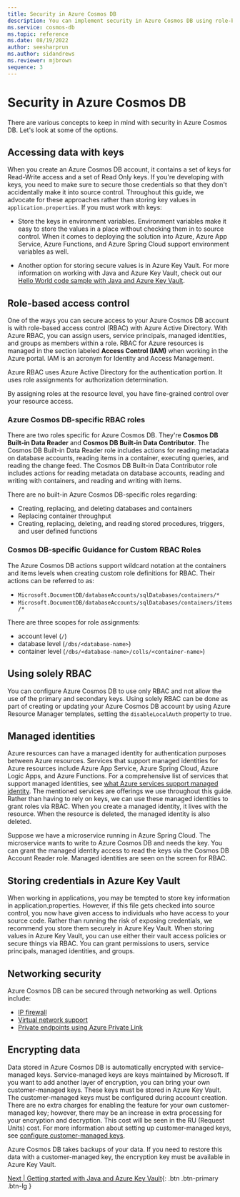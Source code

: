 ```yaml
---
title: Security in Azure Cosmos DB
description: You can implement security in Azure Cosmos DB using role-based access control or keys.
ms.service: cosmos-db
ms.topic: reference
ms.date: 08/19/2022
author: seesharprun
ms.author: sidandrews
ms.reviewer: mjbrown
sequence: 3
---
```


# Security in Azure Cosmos DB

There are various concepts to keep in mind with security in Azure Cosmos DB. Let's look at some of the options.

## Accessing data with keys

When you create an Azure Cosmos DB account, it contains a set of keys for Read-Write access and a set of Read Only keys. If you're developing with keys, you need to make sure to secure those credentials so that they don't accidentally make it into source control. Throughout this guide, we advocate for these approaches rather than storing key values in ``application.properties``. If you must work with keys:

* Store the keys in environment variables. Environment variables make it easy to store the values in a place without checking them in to source control. When it comes to deploying the solution into Azure, Azure App Service, Azure Functions, and Azure Spring Cloud support environment variables as well.

* Another option for storing secure values is in Azure Key Vault. For more information on working with Java and Azure Key Vault, check out our [Hello World code sample with Java and Azure Key Vault](https://github.com/solliancenet/cosmos-db-java-quickstart/blob/main/03_SecurityConcepts/03_Hello_World_with_Java_Key_Vault.md).

## Role-based access control

One of the ways you can secure access to your Azure Cosmos DB account is with role-based access control (RBAC) with Azure Active Directory. With Azure RBAC, you can assign users, service principals, managed identities, and groups as members within a role. RBAC for Azure resources is managed in the section labeled **Access Control (IAM)** when working in the Azure portal. IAM is an acronym for Identity and Access Management.

Azure RBAC uses Azure Active Directory for the authentication portion. It uses role assignments for authorization determination.

By assigning roles at the resource level, you have fine-grained control over your resource access.

### Azure Cosmos DB-specific RBAC roles

There are two roles specific for Azure Cosmos DB. They're **Cosmos DB Built-in Data Reader** and **Cosmos DB Built-in Data Contributor**. The Cosmos DB Built-in Data Reader role includes actions for reading metadata on database accounts, reading items in a container, executing queries, and reading the change feed. The Cosmos DB Built-in Data Contributor role includes actions for reading metadata on database accounts, reading and writing with containers, and reading and writing with items.

There are no built-in Azure Cosmos DB-specific roles regarding:

* Creating, replacing, and deleting databases and containers
* Replacing container throughput
* Creating, replacing, deleting, and reading stored procedures, triggers, and user defined functions

### Cosmos DB-specific Guidance for Custom RBAC Roles

The Azure Cosmos DB actions support wildcard notation at the containers and items levels when creating custom role definitions for RBAC. Their actions can be referred to as:

* ``Microsoft.DocumentDB/databaseAccounts/sqlDatabases/containers/*``
* ``Microsoft.DocumentDB/databaseAccounts/sqlDatabases/containers/items/*``

There are three scopes for role assignments:

* account level (``/``)
* database level (``/dbs/<database-name>``)
* container level (``/dbs/<database-name>/colls/<container-name>``)

## Using solely RBAC

You can configure Azure Cosmos DB to use only RBAC and not allow the use of the primary and secondary keys. Using solely RBAC can be done as part of creating or updating your Azure Cosmos DB account by using Azure Resource Manager templates, setting the ``disableLocalAuth`` property to true.

## Managed identities

Azure resources can have a managed identity for authentication purposes between Azure resources. Services that support managed identities for Azure resources include Azure App Service, Azure Spring Cloud, Azure Logic Apps, and Azure Functions. For a comprehensive list of services that support managed identities, see [what Azure services support managed identity](https://docs.microsoft.com/azure/active-directory/managed-identities-azure-resources/overview#what-azure-services-support-the-feature). The mentioned services are offerings we use throughout this guide. Rather than having to rely on keys, we can use these managed identities to grant roles via RBAC. When you create a managed identity, it lives with the resource. When the resource is deleted, the managed identity is also deleted.

Suppose we have a microservice running in Azure Spring Cloud. The microservice wants to write to Azure Cosmos DB and needs the key. You can grant the managed identity access to read the keys via the Cosmos DB Account Reader role. Managed identities are seen on the screen for RBAC.

## Storing credentials in Azure Key Vault

When working in applications, you may be tempted to store key information in application.properties. However, if this file gets checked into source control, you now have given access to individuals who have access to your source code. Rather than running the risk of exposing credentials, we recommend you store them securely in Azure Key Vault. When storing values in Azure Key Vault, you can use either their vault access policies or secure things via RBAC. You can grant permissions to users, service principals, managed identities, and groups.

## Networking security

Azure Cosmos DB can be secured through networking as well. Options include:

* [IP firewall](https://docs.microsoft.com/azure/cosmos-db/how-to-configure-firewall)
* [Virtual network support](https://docs.microsoft.com/azure/cosmos-db/how-to-configure-vnet-service-endpoint)
* [Private endpoints using Azure Private Link](https://docs.microsoft.com/azure/cosmos-db/how-to-configure-private-endpoints)

## Encrypting data

Data stored in Azure Cosmos DB is automatically encrypted with service-managed keys. Service-managed keys are keys maintained by Microsoft. If you want to add another layer of encryption, you can bring your own customer-managed keys. These keys must be stored in Azure Key Vault. The customer-managed keys must be configured during account creation. There are no extra charges for enabling the feature for your own customer-managed key; however, there may be an increase in extra processing for your encryption and decryption. This cost will be seen in the RU (Request Units) cost. For more information about setting up customer-managed keys, see [configure customer-managed keys](https://docs.microsoft.com/azure/cosmos-db/how-to-setup-cmk).

Azure Cosmos DB takes backups of your data. If you need to restore this data with a customer-managed key, the encryption key must be available in Azure Key Vault.

[Next &#124; Getting started with Java and Azure Key Vault](get-started-with-java-and-key-vault.md){: .btn .btn-primary .btn-lg }
